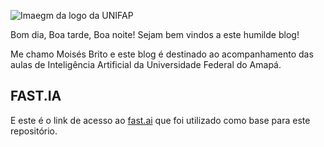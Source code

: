 ![Imaegm da logo da UNIFAP](images/UNIFAP-Universidade-Federal-do-Amapá.jpg)

Bom dia, Boa tarde, Boa noite! Sejam bem vindos a este humilde blog! 

Me chamo Moisés Brito e este blog é destinado ao acompanhamento das aulas de Inteligência Artificial da Universidade Federal do Amapá.

## FAST.IA

E este é o link de acesso ao [fast.ai](https://www.fast.ai) que foi utilizado como base para este repositório.

